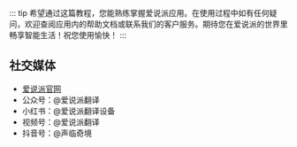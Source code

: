 ::: tip 希望通过这篇教程，您能熟练掌握爱说派应用。在使用过程中如有任何疑问，欢迎查阅应用内的帮助文档或联系我们的客户服务。期待您在爱说派的世界里畅享智能生活！祝您使用愉快！
:::

## 社交媒体

- [爱说派官网](https://www.kikago.ai/ '按住Ctrl点击跳转官网')
- 公众号：@爱说派翻译
- 小红书：@爱说派翻译设备
- 视频号：@爱说派翻译
- 抖音号：@声临奇境
